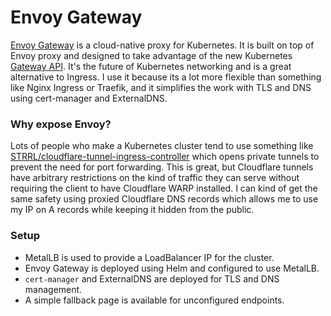 # Envoy Gateway
[Envoy Gateway](https://gateway.envoyproxy.io/) is a cloud-native proxy for
Kubernetes. It is built on top of Envoy proxy and designed to take advantage of
the new Kubernetes [Gateway API](https://gateway-api.sigs.k8s.io/). It's the
future of Kubernetes networking and is a great alternative to Ingress. I use
it because its a lot more flexible than something like Nginx Ingress or Traefik,
and it simplifies the work with TLS and DNS using cert-manager and ExternalDNS.

### Why expose Envoy?
Lots of people who make a Kubernetes cluster tend to use something like
[STRRL/cloudflare-tunnel-ingress-controller](https://github.com/STRRL/cloudflare-tunnel-ingress-controller)
which opens private tunnels to prevent the need for port forwarding. This is
great, but Cloudflare tunnels have arbitrary restrictions on the kind of traffic
they can serve without requiring the client to have Cloudflare WARP installed.
I can kind of get the same safety using proxied Cloudflare DNS records which
allows me to use my IP on A records while keeping it hidden from the public.

### Setup
- MetalLB is used to provide a LoadBalancer IP for the cluster.
- Envoy Gateway is deployed using Helm and configured to use MetalLB.
- `cert-manager` and ExternalDNS are deployed for TLS and DNS management.
- A simple fallback page is available for unconfigured endpoints.
